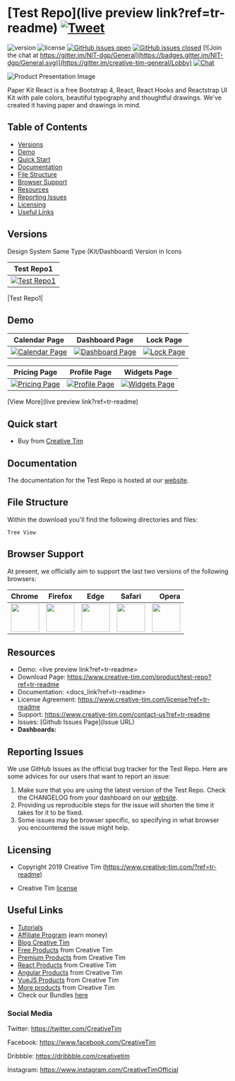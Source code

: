 # [Test Repo](live preview link?ref=tr-readme) [![Tweet](https://img.shields.io/twitter/url/http/shields.io.svg?style=social&logo=twitter)](https://twitter.com/share?url=live%20preview%20link&text=Test%20Repo&via=Creative%20Tim&hashtags=creative-tim%20creativetim)


![version](https://img.shields.io/badge/version-1.0.0-blue.svg) ![license](https://img.shields.io/badge/license-MIT-blue.svg) [![GitHub issues open](https://img.shields.io/github/issues/creativetimofficial/ct-test-repo.svg?maxAge=2592000)](https://github.com/creativetimofficial/ct-test-repo/issues?q=is%3Aopen+is%3Aissue) [![GitHub issues closed](https://img.shields.io/github/issues-closed-raw/creativetimofficial/ct-test-repo.svg?maxAge=2592000)](https://github.com/creativetimofficial/ct-test-repo/issues?q=is%3Aissue+is%3Aclosed) [![Join the chat at https://gitter.im/NIT-dgp/General](https://badges.gitter.im/NIT-dgp/General.svg)](https://gitter.im/creative-tim-general/Lobby) [![Chat](https://img.shields.io/badge/chat-on%20discord-7289da.svg)](https://discord.gg/E4aHAQy)


![Product Presentation Image](https://s3.amazonaws.com/creativetim_bucket/products/165/original/opt_pk_react_thumbnail.jpg?1561532847)

Paper Kit React is a free Bootstrap 4, React, React Hooks and Reactstrap UI Kit with pale colors, beautiful typography and thoughtful drawings. We've created it having paper and drawings in mind. 


## Table of Contents

* [Versions](#versions)
* [Demo](#demo)
* [Quick Start](#quick-start)
* [Documentation](#documentation)
* [File Structure](#file-structure)
* [Browser Support](#browser-support)
* [Resources](#resources)
* [Reporting Issues](#reporting-issues)
* [Licensing](#licensing)
* [Useful Links](#useful-links)


## Versions

Design System Same Type (Kit/Dashboard) Version in Icons

Test Repo1|
| --- |
| [![Test Repo1](https://s3.amazonaws.com/creativetim_bucket/products/165/original/opt_pk_react_thumbnail.jpg?1561532847)](https://www.creative-tim.com/product/paper-kit-react)  |



|Test Repo1|


## Demo

| Calendar Page | Dashboard Page | Lock Page  |
| --- | --- | ---  |
| [![Calendar Page](https://raw.githubusercontent.com/creativetimofficial/public-assets/master/argon-dashboard-pro-react/calendar-page.png)](https://raw.githubusercontent.com/creativetimofficial/public-assets/master/argon-dashboard-pro-react/calendar-page.png?ref=tr-readme)  | [![Dashboard Page](https://raw.githubusercontent.com/creativetimofficial/public-assets/master/argon-dashboard-pro-react/dashboard-page.png)](https://raw.githubusercontent.com/creativetimofficial/public-assets/master/argon-dashboard-pro-react/dashboard-page.png?ref=tr-readme)  | [![Lock Page](https://raw.githubusercontent.com/creativetimofficial/public-assets/master/argon-dashboard-pro-react/lock-page.png)](https://raw.githubusercontent.com/creativetimofficial/public-assets/master/argon-dashboard-pro-react/lock-page.png?ref=tr-readme)

| Pricing Page | Profile Page | Widgets Page  |
| --- | --- | ---  |
| [![Pricing Page](https://raw.githubusercontent.com/creativetimofficial/public-assets/master/argon-dashboard-pro-react/pricing-page.png)](https://raw.githubusercontent.com/creativetimofficial/public-assets/master/argon-dashboard-pro-react/pricing-page.png?ref=tr-readme)  | [![Profile Page](https://raw.githubusercontent.com/creativetimofficial/public-assets/master/argon-dashboard-pro-react/profile-page.png)](https://raw.githubusercontent.com/creativetimofficial/public-assets/master/argon-dashboard-pro-react/profile-page.png?ref=tr-readme)  | [![Widgets Page](https://raw.githubusercontent.com/creativetimofficial/public-assets/master/argon-dashboard-pro-react/widgets-page.png)](https://raw.githubusercontent.com/creativetimofficial/public-assets/master/argon-dashboard-pro-react/widgets-page.png?ref=tr-readme)

[View More](live preview link?ref=tr-readme)


## Quick start

- Buy from [Creative Tim](https://www.creative-tim.com/product/test-repo?ref=tr-readme)




## Documentation
The documentation for the Test Repo is hosted at our [website](docs_link?ref=tr-readme).


## File Structure
Within the download you'll find the following directories and files:

```
Tree View
```


## Browser Support

At present, we officially aim to support the last two versions of the following browsers:

| Chrome | Firefox | Edge | Safari | Opera |
|:---|:---:|:---:|:---:|---:|
| <img src="https://github.com/creativetimofficial/public-assets/blob/master/logos/chrome-logo.png?raw=true" width="64" height="64"> | <img src="https://raw.githubusercontent.com/creativetimofficial/public-assets/master/logos/firefox-logo.png" width="64" height="64"> | <img src="https://raw.githubusercontent.com/creativetimofficial/public-assets/master/logos/edge-logo.png" width="64" height="64"> | <img src="https://raw.githubusercontent.com/creativetimofficial/public-assets/master/logos/safari-logo.png" width="64" height="64"> | <img src="https://raw.githubusercontent.com/creativetimofficial/public-assets/master/logos/opera-logo.png" width="64" height="64"> |

## Resources
- Demo: <live preview link?ref=tr-readme>
- Download Page: <https://www.creative-tim.com/product/test-repo?ref=tr-readme>
- Documentation: <docs_link?ref=tr-readme>
- License Agreement: <https://www.creative-tim.com/license?ref=tr-readme>
- Support: <https://www.creative-tim.com/contact-us?ref=tr-readme>
- Issues: [Github Issues Page](Issue URL)
- **Dashboards:**



## Reporting Issues

We use GitHub Issues as the official bug tracker for the Test Repo. Here are some advices for our users that want to report an issue:

1. Make sure that you are using the latest version of the Test Repo. Check the CHANGELOG from your dashboard on our [website](https://www.creative-tim.com/?ref=tr-readme).
2. Providing us reproducible steps for the issue will shorten the time it takes for it to be fixed.
3. Some issues may be browser specific, so specifying in what browser you encountered the issue might help.

## Licensing

- Copyright 2019 Creative Tim (<https://www.creative-tim.com/?ref=tr-readme>)


- Creative Tim [license](https://www.creative-tim.com/license?ref=tr-readme)



## Useful Links

- [Tutorials](https://www.youtube.com/channel/UCVyTG4sCw-rOvB9oHkzZD1w)
- [Affiliate Program](https://www.creative-tim.com/affiliates/new?ref=tr-readme) (earn money)
- [Blog Creative Tim](http://blog.creative-tim.com/?ref=tr-readme)
- [Free Products](https://www.creative-tim.com/templates/free?ref=tr-readme) from Creative Tim
- [Premium Products](https://www.creative-tim.com/templates/premium?ref=tr-readme) from Creative Tim
- [React Products](https://www.creative-tim.com/templates/react?ref=tr-readme) from Creative Tim
- [Angular Products](https://www.creative-tim.com/templates/angular?ref=tr-readme) from Creative Tim
- [VueJS Products](https://www.creative-tim.com/templates/vuejs?ref=tr-readme) from Creative Tim
- [More products](https://www.creative-tim.com/templates?ref=tr-readme) from Creative Tim
- Check our Bundles [here](https://www.creative-tim.com/bundles?ref=tr-readme)

### Social Media

Twitter: <https://twitter.com/CreativeTim>

Facebook: <https://www.facebook.com/CreativeTim>

Dribbble: <https://dribbble.com/creativetim>

Instagram: <https://www.instagram.com/CreativeTimOfficial>
